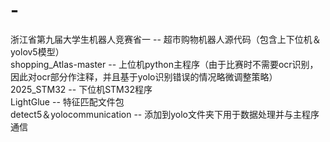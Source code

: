 # -
浙江省第九届大学生机器人竞赛省一 -- 超市购物机器人源代码（包含上下位机＆yolov5模型）  
shopping_Atlas-master -- 上位机python主程序（由于比赛时不需要ocr识别，因此对ocr部分作注释，并且基于yolo识别错误的情况略微调整策略）  
2025_STM32 -- 下位机STM32程序  
LightGlue -- 特征匹配文件包  
detect5＆yolocommunication -- 添加到yolo文件夹下用于数据处理并与主程序通信
